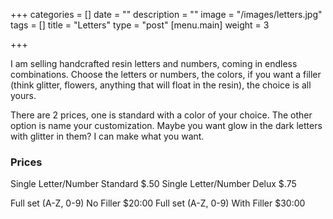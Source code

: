 +++
categories = []
date = ""
description = ""
image = "/images/letters.jpg"
tags = []
title = "Letters"
type = "post"
[menu.main]
weight = 3

+++

I am selling handcrafted resin letters and numbers, coming in endless combinations. Choose the letters or numbers, the colors, if you want a filler (think glitter, flowers, anything that will float in the resin), the choice is all yours. 

There are 2 prices, one is standard with a color of your choice. The other option is name your customization. Maybe you want glow in the dark letters with glitter in them? I can make what you want. 

### Prices

Single Letter/Number Standard     $.50
Single Letter/Number Delux        $.75

Full set (A-Z, 0-9) No Filler     $20:00
Full set (A-Z, 0-9) With Filler   $30:00